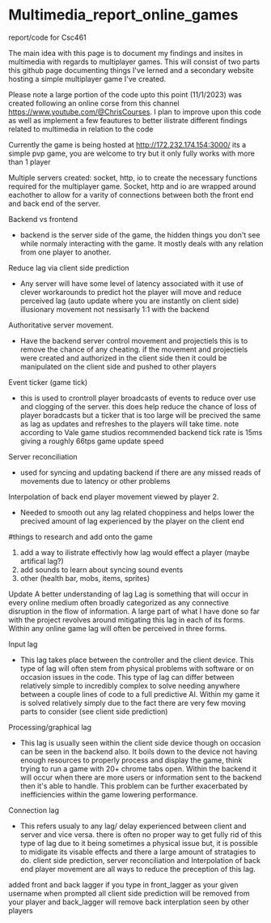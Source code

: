 # Multimedia_report_online_games
report/code for Csc461

The main idea with this page is to document my findings and insites in multimedia with regards to multiplayer games.
This will consist of two parts this github page documenting things I've lerned and a secondary website hosting a simple multiplayer game I've created.

Please note a large portion of the code upto this point (11/1/2023) was created following an online corse from this channel https://www.youtube.com/@ChrisCourses.
I plan to improve upon this code as well as implement a few feautures to better ilistrate different findings related to multimedia in relation to the code

Currently the game is being hosted at http://172.232.174.154:3000/ its a simple pvp game, you are welcome to try but it only fully works with more than 1 player

Multiple servers created: socket, http, io to create the necessary functions required for the multiplayer game. Socket, http and io are wrapped around eachother to allow for a varity of connections between both the front end and back end of the server.

Backend vs frontend
  - backend is the server side of the game, the hidden things you don't see while normaly interacting with the game. It mostly deals with any relation from one player to another.  

Reduce lag via client side prediction
 - Any server will have some level of latency associated with it use of clever workarounds to predict hot the player will move and reduce perceived lag (auto update where you are instantly on client side) illusionary movement not nessisarly 1:1 with the backend

Authoritative server movement.
 - Have the backend server control movement and projectiels this is to remove the chance of any cheating. if the movement and projectiels were created and authorized in the client side then it could be manipulated on the client side and pushed to other players

Event ticker (game tick) 
 - this is used to crontroll player broadcasts of events to reduce over use and clogging of the server. this does help reduce the chance of loss of player boradcasts but a ticker that is too large will be precived the same as lag as updates and refreshes to the players will take time. note according to Vale game studios recommended backend tick rate is 15ms giving a roughly 66tps game update speed

Server reconciliation 
 - used for syncing and updating backend if there are any missed reads of movements due to latency or other problems

Interpolation of back end player movement viewed by player 2. 
 - Needed to smooth out any lag related choppiness and helps lower the precived amount of lag experienced by the player on the client end


#things to research and add onto the game 
1. add a way to ilistrate effectivly how lag would effect a player (maybe artifical lag?)
2. add sounds to learn about syncing sound events
3. other (health bar, mobs, items, sprites)

Update
A better understanding of lag 
  Lag is something that will occur in every online medium often broadly categorized as any connective disruption in the flow of information. A large part of what I have done so far with the project revolves around mitigating this lag in each of its forms. Within any online game lag will often be perceived in three forms. 

Input lag
  - This lag takes place between the controller and the client device. This type of lag will often stem from physical problems with software or on occasion issues in the code. This type of lag can differ between relatively simple to incredibly complex to solve needing anywhere between a couple lines of code to a full predictive AI. Within my game it is solved relatively simply due to the fact there are very few moving parts to consider (see client side prediction)

Processing/graphical lag
 - This lag is usually seen within the client side device though on occasion can be seen in the backend also. It boils down to the device not having enough resources to properly process and display the game, think trying to run a game with 20+ chrome tabs open. Within the backend it will occur when there are more users or information sent to the backend then it's able to handle. This problem can be further exacerbated by inefficiencies within the game lowering performance.

Connection lag
 - This refers usualy to any lag/ delay experienced between client and server and vice versa. there is often no proper way to get fully rid of this type of lag due to it being sometimes a physical issue but, it is possible to midigate its visable effects and there a large amount of stratagies to do. client side prediction, server reconciliation and Interpolation of back end player movement are all ways to reduce the preception of this lag.

added front and back lagger
if you type in front_lagger as your given username when prompted all client side prediction will be removed from your player and back_lagger will remove back interplation seen by other players
